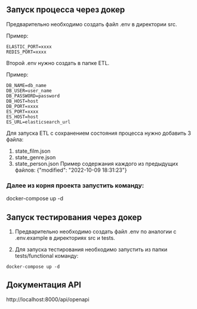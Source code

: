 ## Запуск процесса через докер
Предварительно необходимо создать файл .env в директории src.

Пример:

```shell
ELASTIC_PORT=xxxx
REDIS_PORT=xxxx
```


Второй .env нужно создать в папке ETL.

Пример:
```shell
DB_NAME=db_name
DB_USER=user_name
DB_PASSWORD=password
DB_HOST=host
DB_PORT=xxxx
ES_PORT=xxxx
ES_HOST=host
ES_URL=elasticsearch_url
```

Для запуска ETL с сохранением состояния процесса нужно добавить 3 файла:
1. state_film.json
2. state_genre.json
3. state_person.json
Пример содержания каждого из предыдущих файлов:
{"modified": "2022-10-09 18:31:23"}


### Далее из корня проекта запустить команду: 
docker-compose up -d


## Запуск тестирования через докер
1. Предварительно необходимо создать файл .env по аналогии с .env.example в директориях src и tests.

2. Для запуска тестирования необходимо запустить из папки tests/functional команду:

```docker-compose up -d```


## Документация API
http://localhost:8000/api/openapi



